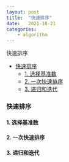 ```yaml
---
layout: post
title:  "快速排序"
date:   2021-10-21
categories: 
    - algorithm
---
```


<head>
    <script src="https://cdn.mathjax.org/mathjax/latest/MathJax.js?config=TeX-AMS-MML_HTMLorMML" type="text/javascript"></script>
    <script type="text/x-mathjax-config">
        MathJax.Hub.Config({
            tex2jax: {
            skipTags: ['script', 'noscript', 'style', 'textarea', 'pre'],
            inlineMath: [['$','$']]
            }
        });
    </script>
</head>

快速排序

- [快速排序](#快速排序)
  - [1. 选择基准数](#1-选择基准数)
  - [2. 一次快速排序](#2-一次快速排序)
  - [3. 递归和迭代](#3-递归和迭代)

### 快速排序

#### 1. 选择基准数

#### 2. 一次快速排序

#### 3. 递归和迭代
